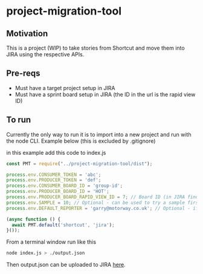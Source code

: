 # project-migration-tool

## Motivation

This is a project (WIP) to take stories from Shortcut and move them into JIRA using the respective APIs.

## Pre-reqs

* Must have a target project setup in JIRA
* Must have a sprint board setup in JIRA (the ID in the url is the rapid view ID)

## To run

Currently the only way to run it is to import into a new project and run with the node CLI. Example below (this is 
excluded by .gitignore)

in this example add this code to index.js

```javascript
const PMT = require("../project-migration-tool/dist");

process.env.CONSUMER_TOKEN = 'abc';
process.env.PRODUCER_TOKEN = 'def';
process.env.CONSUMER_BOARD_ID = 'group-id';
process.env.PRODUCER_BOARD_ID = 'HOT';
process.env.PRODUCER_BOARD_RAPID_VIEW_ID = 7; // Board ID (in JIRA find this in the URL)
process.env.SAMPLE = 10; // Optional - can be used to try a sample first. Will get all data if omitted.
process.env.DEFAULT_REPORTER = 'garry@motorway.co.uk'; // Optional - if reporter doesn't exist in JIRA this will be used. If this isn't specified the account of the person doing the import is used by JIRA

(async function () {
  await PMT.default('shortcut', 'jira');
}());
```

From a terminal window run like this

```sh
node index.js > ./output.json
```

Then output.json can be uploaded to JIRA [here](https://motorway.atlassian.net/secure/admin/ExternalImport1.jspa).